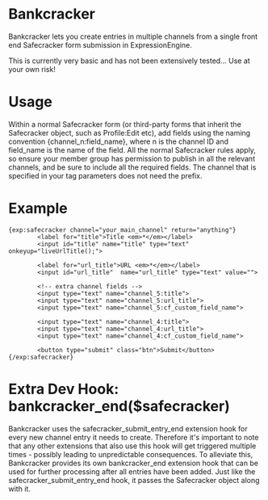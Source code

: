 Bankcracker
===========

Bankcracker lets you create entries in multiple channels from a single front end Safecracker form submission in ExpressionEngine.

This is currently very basic and has not been extensively tested... Use at your own risk!

Usage
===========

Within a normal Safecracker form (or third-party forms that inherit the Safecracker object, such as Profile:Edit etc), add fields using the naming convention {channel_n:field_name}, where n is the channel ID and field_name is the name of the field. All the normal Safecracker rules apply, so ensure your member group has permission to publish in all the relevant channels, and be sure to include all the required fields. The channel that is specified in your tag parameters does not need the prefix.

Example
===========

  	{exp:safecracker channel="your_main_channel" return="anything"}
			<label for="title">Title <em>*</em></label>
			<input id="title" name="title" type="text" onkeyup="liveUrlTitle();">

			<label for="url_title">URL <em>*</em></label>
			<input id="url_title"  name="url_title" type="text" value="">
			
			<!-- extra channel fields -->
			<input type="text" name="channel_5:title">
			<input type="text" name="channel_5:url_title">
			<input type="text" name="channel_5:cf_custom_field_name">

			<input type="text" name="channel_4:title">
			<input type="text" name="channel_4:url_title">
			<input type="text" name="channel_4:cf_custom_field_name">

			<button type="submit" class="btn">Submit</button>
	{/exp:safecracker}

Extra Dev Hook: bankcracker_end($safecracker)
============================================

Bankcracker uses the safecracker_submit_entry_end extension hook for every new channel entry it needs to create. Therefore it's important to note that any other extensions that also use this hook will get triggered multiple times - possibly leading to unpredictable consequences. To alleviate this, Bankcracker provides its own bankcracker_end extension hook that can be used for further processing after all entries have been added. Just like the safecracker_submit_entry_end hook, it passes the Safecracker object along with it.
